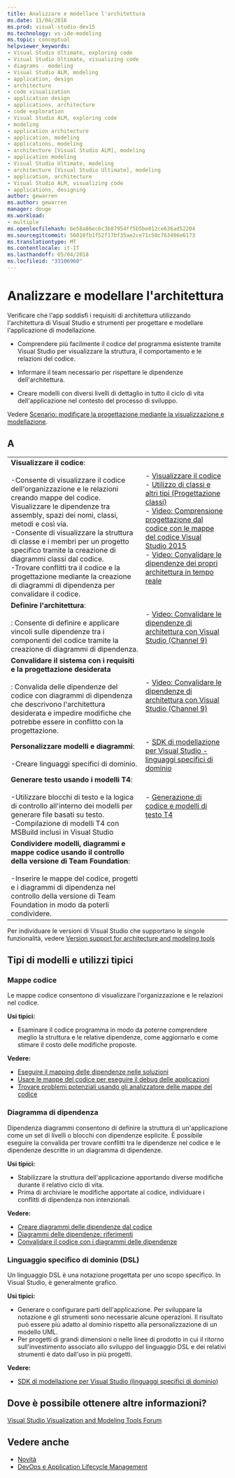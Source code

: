 ```yaml
---
title: Analizzare e modellare l'architettura
ms.date: 11/04/2016
ms.prod: visual-studio-dev15
ms.technology: vs-ide-modeling
ms.topic: conceptual
helpviewer_keywords:
- Visual Studio Ultimate, exploring code
- Visual Studio Ultimate, visualizing code
- diagrams - modeling
- Visual Studio ALM, modeling
- application, design
- architecture
- code visualization
- application design
- applications, architecture
- code exploration
- Visual Studio ALM, exploring code
- modeling
- application architecture
- application, modeling
- applications, modeling
- architecture [Visual Studio ALM], modeling
- application modeling
- Visual Studio Ultimate, modeling
- architecture [Visual Studio Ultimate], modeling
- application, architecture
- Visual Studio ALM, visualizing code
- applications, designing
author: gewarren
ms.author: gewarren
manager: douge
ms.workload:
- multiple
ms.openlocfilehash: be58a86ec6c3b87954ff5b5be012ce636ad52204
ms.sourcegitcommit: 56018fb1f52f17bf35ae2ce71c50c763486e6173
ms.translationtype: MT
ms.contentlocale: it-IT
ms.lasthandoff: 05/04/2018
ms.locfileid: "33106960"
---
```

# <a name="analyze-and-model-your-architecture"></a>Analizzare e modellare l'architettura
Verificare che l'app soddisfi i requisiti di architettura utilizzando l'architettura di Visual Studio e strumenti per progettare e modellare l'applicazione di modellazione.

* Comprendere più facilmente il codice del programma esistente tramite Visual Studio per visualizzare la struttura, il comportamento e le relazioni del codice.

* Informare il team necessario per rispettare le dipendenze dell'architettura.

* Creare modelli con diversi livelli di dettaglio in tutto il ciclo di vita dell'applicazione nel contesto del processo di sviluppo.

Vedere [Scenario: modificare la progettazione mediante la visualizzazione e modellazione](../modeling/scenario-change-your-design-using-visualization-and-modeling.md).

## <a name="to"></a>A

|||
|-|-|
|**Visualizzare il codice**:<br /><br /> -Consente di visualizzare il codice dell'organizzazione e le relazioni creando mappe del codice. Visualizzare le dipendenze tra assembly, spazi dei nomi, classi, metodi e così via.<br />-Consente di visualizzare la struttura di classe e i membri per un progetto specifico tramite la creazione di diagrammi classi dal codice.<br />-Trovare conflitti tra il codice e la progettazione mediante la creazione di diagrammi di dipendenza per convalidare il codice.|-   [Visualizzare il codice](../modeling/visualize-code.md)<br />-   [Utilizzo di classi e altri tipi (Progettazione classi)](../ide/working-with-classes-and-other-types-class-designer.md)<br />-   [Video: Comprensione progettazione dal codice con le mappe del codice Visual Studio 2015](https://channel9.msdn.com/Events/Visual-Studio/Connect-event-2015/502)<br />-   [Video: Convalidare le dipendenze dei propri architettura in tempo reale](https://sec.ch9.ms/sessions/69613110-c334-4f25-bb36-08e5a93456b5/170ValidateArchitectureDependenciesWithVisualStudio.mp4)|
|**Definire l'architettura**:<br /><br /> : Consente di definire e applicare vincoli sulle dipendenze tra i componenti del codice tramite la creazione di diagrammi di dipendenza.|-   [Video: Convalidare le dipendenze di architettura con Visual Studio (Channel 9)](https://channel9.msdn.com/Events/Connect/2016/170)|
|**Convalidare il sistema con i requisiti e la progettazione desiderata**<br /><br /> : Convalida delle dipendenze del codice con diagrammi di dipendenza che descrivono l'architettura desiderata e impedire modifiche che potrebbe essere in conflitto con la progettazione.|-   [Video: Convalidare le dipendenze di architettura con Visual Studio (Channel 9)](https://channel9.msdn.com/Events/Connect/2016/170)|
|**Personalizzare modelli e diagrammi**:<br /><br /> -Creare linguaggi specifici di dominio.|-   [SDK di modellazione per Visual Studio - linguaggi specifici di dominio](../modeling/modeling-sdk-for-visual-studio-domain-specific-languages.md)|
|**Generare testo usando i modelli T4**:<br /><br /> -Utilizzare blocchi di testo e la logica di controllo all'interno dei modelli per generare file basati su testo.<br /> -Compilazione di modelli T4 con MSBuild inclusi in Visual Studio|-   [Generazione di codice e modelli di testo T4](../modeling/code-generation-and-t4-text-templates.md)|
|**Condividere modelli, diagrammi e mappe codice usando il controllo della versione di Team Foundation**:<br /><br /> -Inserire le mappe del codice, progetti e i diagrammi di dipendenza nel controllo della versione di Team Foundation in modo da poterli condividere.| |

Per individuare le versioni di Visual Studio che supportano le singole funzionalità, vedere [Version support for architecture and modeling tools](../modeling/what-s-new-for-design-in-visual-studio.md#VersionSupport)

## <a name="types-of-models-and-typical-uses"></a>Tipi di modelli e utilizzi tipici

### <a name="code-maps"></a>Mappe codice
Le mappe codice consentono di visualizzare l'organizzazione e le relazioni nel codice.

**Usi tipici:**

-   Esaminare il codice programma in modo da poterne comprendere meglio la struttura e le relative dipendenze, come aggiornarlo e come stimare il costo delle modifiche proposte.

**Vedere:**

-   [Eseguire il mapping delle dipendenze nelle soluzioni](../modeling/map-dependencies-across-your-solutions.md)
-   [Usare le mappe del codice per eseguire il debug delle applicazioni](../modeling/use-code-maps-to-debug-your-applications.md)
-   [Trovare problemi potenziali usando gli analizzatore delle mappe del codice](../modeling/find-potential-problems-using-code-map-analyzers.md)

### <a name="dependency-diagram"></a>Diagramma di dipendenza
Dipendenza diagrammi consentono di definire la struttura di un'applicazione come un set di livelli o blocchi con dipendenze esplicite. È possibile eseguire la convalida per trovare conflitti tra le dipendenze nel codice e le dipendenze descritte in un diagramma di dipendenze.

**Usi tipici:**

-   Stabilizzare la struttura dell'applicazione apportando diverse modifiche durante il relativo ciclo di vita.
-   Prima di archiviare le modifiche apportate al codice, individuare i conflitti di dipendenza non intenzionali.

**Vedere:**

-   [Creare diagrammi delle dipendenze dal codice](../modeling/create-layer-diagrams-from-your-code.md)
-   [Diagrammi delle dipendenze: riferimenti](../modeling/layer-diagrams-reference.md)
-   [Convalidare il codice con i diagrammi delle dipendenze](../modeling/validate-code-with-layer-diagrams.md)

### <a name="domain-specific-language-dsl"></a>Linguaggio specifico di dominio (DSL)
Un linguaggio DSL è una notazione progettata per uno scopo specifico. In Visual Studio, è generalmente grafico.

**Usi tipici:**

-   Generare o configurare parti dell'applicazione. Per sviluppare la notazione e gli strumenti sono necessarie alcune operazioni. Il risultato può essere più adatto al dominio rispetto alla personalizzazione di un modello UML.
-   Per progetti di grandi dimensioni o nelle linee di prodotto in cui il ritorno sull'investimento associato allo sviluppo del linguaggio DSL e dei relativi strumenti è dato dall'uso in più progetti.

**Vedere:**

-   [SDK di modellazione per Visual Studio (linguaggi specifici di dominio)](../modeling/modeling-sdk-for-visual-studio-domain-specific-languages.md)

## <a name="where-can-i-get-more-information"></a>Dove è possibile ottenere altre informazioni?

[Visual Studio Visualization and Modeling Tools Forum](http://go.microsoft.com/fwlink/?LinkId=184720)

## <a name="see-also"></a>Vedere anche

- [Novità](../modeling/what-s-new-for-design-in-visual-studio.md)
- [DevOps e Application Lifecycle Management](http://msdn.microsoft.com/Library/74a1f71d-7f23-4c71-8fd7-89ede614fab6)
